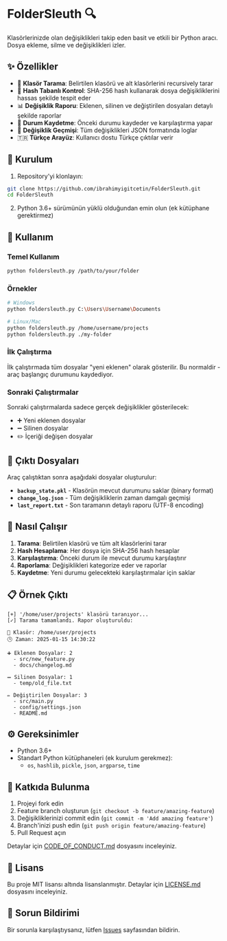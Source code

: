 # FolderSleuth 🔍

Klasörlerinizde olan değişiklikleri takip eden basit ve etkili bir Python aracı. Dosya ekleme, silme ve değişiklikleri izler.

## ✨ Özellikler

- 📁 **Klasör Tarama**: Belirtilen klasörü ve alt klasörlerini recursively tarar
- 🔐 **Hash Tabanlı Kontrol**: SHA-256 hash kullanarak dosya değişikliklerini hassas şekilde tespit eder
- 📊 **Değişiklik Raporu**: Eklenen, silinen ve değiştirilen dosyaları detaylı şekilde raporlar
- 💾 **Durum Kaydetme**: Önceki durumu kaydeder ve karşılaştırma yapar
- 📝 **Değişiklik Geçmişi**: Tüm değişiklikleri JSON formatında loglar
- 🇹🇷 **Türkçe Arayüz**: Kullanıcı dostu Türkçe çıktılar verir

## 🚀 Kurulum

1. Repository'yi klonlayın:
```bash
git clone https://github.com/ibrahimyigitcetin/FolderSleuth.git
cd FolderSleuth
```

2. Python 3.6+ sürümünün yüklü olduğundan emin olun (ek kütüphane gerektirmez)

## 📖 Kullanım

### Temel Kullanım

```bash
python foldersleuth.py /path/to/your/folder
```

### Örnekler

```bash
# Windows
python foldersleuth.py C:\Users\Username\Documents

# Linux/Mac
python foldersleuth.py /home/username/projects
python foldersleuth.py ./my-folder
```

### İlk Çalıştırma
İlk çalıştırmada tüm dosyalar "yeni eklenen" olarak gösterilir. Bu normaldir - araç başlangıç durumunu kaydediyor.

### Sonraki Çalıştırmalar
Sonraki çalıştırmalarda sadece gerçek değişiklikler gösterilecek:
- ➕ Yeni eklenen dosyalar
- ➖ Silinen dosyalar  
- ✏️ İçeriği değişen dosyalar

## 📂 Çıktı Dosyaları

Araç çalıştıktan sonra aşağıdaki dosyalar oluşturulur:

- **`backup_state.pkl`** - Klasörün mevcut durumunu saklar (binary format)
- **`change_log.json`** - Tüm değişikliklerin zaman damgalı geçmişi
- **`last_report.txt`** - Son taramanın detaylı raporu (UTF-8 encoding)

## 🔧 Nasıl Çalışır

1. **Tarama**: Belirtilen klasörü ve tüm alt klasörlerini tarar
2. **Hash Hesaplama**: Her dosya için SHA-256 hash hesaplar
3. **Karşılaştırma**: Önceki durum ile mevcut durumu karşılaştırır
4. **Raporlama**: Değişiklikleri kategorize eder ve raporlar
5. **Kaydetme**: Yeni durumu gelecekteki karşılaştırmalar için saklar

## 📋 Örnek Çıktı

```
[+] '/home/user/projects' klasörü taranıyor...
[✓] Tarama tamamlandı. Rapor oluşturuldu:

📁 Klasör: /home/user/projects
🕒 Zaman: 2025-01-15 14:30:22

➕ Eklenen Dosyalar: 2
  - src/new_feature.py
  - docs/changelog.md

➖ Silinen Dosyalar: 1
  - temp/old_file.txt

✏️ Değiştirilen Dosyalar: 3
  - src/main.py
  - config/settings.json
  - README.md
```

## ⚙️ Gereksinimler

- Python 3.6+
- Standart Python kütüphaneleri (ek kurulum gerekmez):
  - `os`, `hashlib`, `pickle`, `json`, `argparse`, `time`

## 🤝 Katkıda Bulunma

1. Projeyi fork edin
2. Feature branch oluşturun (`git checkout -b feature/amazing-feature`)
3. Değişikliklerinizi commit edin (`git commit -m 'Add amazing feature'`)
4. Branch'inizi push edin (`git push origin feature/amazing-feature`)
5. Pull Request açın

Detaylar için [CODE_OF_CONDUCT.md](CODE_OF_CONDUCT.md) dosyasını inceleyiniz.

## 📄 Lisans

Bu proje MIT lisansı altında lisanslanmıştır. Detaylar için [LICENSE.md](LICENSE.md) dosyasını inceleyiniz.

## 🐛 Sorun Bildirimi

Bir sorunla karşılaştıysanız, lütfen [Issues](https://github.com/ibrahimyigitcetin/FolderSleuth/issues) sayfasından bildirin.
